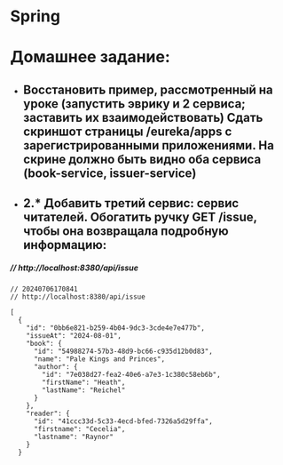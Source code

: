 # Spring

# Домашнее задание:

* ## Восстановить пример, рассмотренный на уроке (запустить эврику и 2 сервиса; заставить их взаимодействовать) Сдать скриншот страницы /eureka/apps с зарегистрированными приложениями. На скрине должно быть видно оба сервиса (book-service, issuer-service)

* ## 2.* Добавить третий сервис: сервис читателей. Обогатить ручку GET /issue, чтобы она возвращала подробную информацию:


##### // http://localhost:8380/api/issue 
```bsl
// 20240706170841
// http://localhost:8380/api/issue

[
  {
    "id": "0bb6e821-b259-4b04-9dc3-3cde4e7e477b",
    "issueAt": "2024-08-01",
    "book": {
      "id": "54988274-57b3-48d9-bc66-c935d12b0d83",
      "name": "Pale Kings and Princes",
      "author": {
        "id": "7e038d27-fea2-40e6-a7e3-1c380c58eb6b",
        "firstName": "Heath",
        "lastName": "Reichel"
      }
    },
    "reader": {
      "id": "41ccc33d-5c33-4ecd-bfed-7326a5d29ffa",
      "firstname": "Cecelia",
      "lastname": "Raynor"
    }
  }
```
